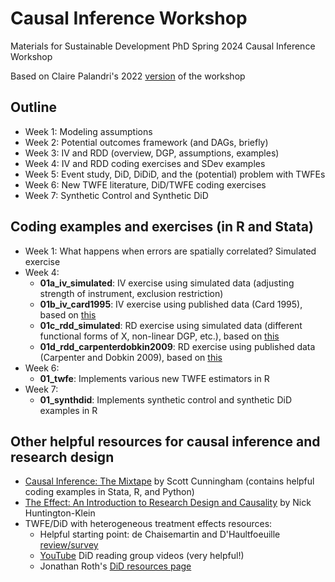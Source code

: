 # Causal Inference Workshop
Materials for Sustainable Development PhD Spring 2024 Causal Inference Workshop 

Based on Claire Palandri's 2022 [version](https://clairepalandri.github.io/docs/CIworkshop_syllabus.pdf) of the workshop

## Outline
- Week 1: Modeling assumptions
- Week 2: Potential outcomes framework (and DAGs, briefly)
- Week 3: IV and RDD (overview, DGP, assumptions, examples)
- Week 4: IV and RDD coding exercises and SDev examples
- Week 5: Event study, DiD, DiDiD, and the (potential) problem with TWFEs
- Week 6: New TWFE literature, DiD/TWFE coding exercises
- Week 7: Synthetic Control and Synthetic DiD


## Coding examples and exercises (in R and Stata)
- Week 1: What happens when errors are spatially correlated? Simulated exercise
- Week 4:
  - __01a_iv_simulated__: IV exercise using simulated data (adjusting strength of instrument, exclusion restriction)
  - __01b_iv_card1995__: IV exercise using published data (Card 1995), based on [this](https://mixtape.scunning.com/07-instrumental_variables)
  - __01c_rdd_simulated__: RD exercise using simulated data (different functional forms of X, non-linear DGP, etc.), based on [this](https://mixtape.scunning.com/07-instrumental_variables)
  - __01d_rdd_carpenterdobkin2009__: RD exercise using published data (Carpenter and Dobkin 2009), based on [this](https://rpubs.com/phle/r_tutorial_regression_discontinuity_design)
- Week 6:
  - __01_twfe__: Implements various new TWFE estimators in R 
- Week 7: 
  - __01_synthdid__: Implements synthetic control and synthetic DiD examples in R 

## Other helpful resources for causal inference and research design 
- [Causal Inference: The Mixtape](https://mixtape.scunning.com/) by Scott Cunningham (contains helpful coding examples in Stata, R, and Python)
- [The Effect: An Introduction to Research Design and Causality](https://theeffectbook.net/index.html) by Nick Huntington-Klein
- TWFE/DiD with heterogeneous treatment effects resources:
  - Helpful starting point: de Chaisemartin and D'Haultfoeuille [review/survey](https://www.nber.org/papers/w29691)
  - [YouTube](https://www.youtube.com/playlist?list=PLVObvb_htcuBt8mV9yNagt7hK9FL5KXeE) DiD reading group videos (very helpful!)
  - Jonathan Roth's [DiD resources page](https://www.jonathandroth.com/did-resources/)
    
